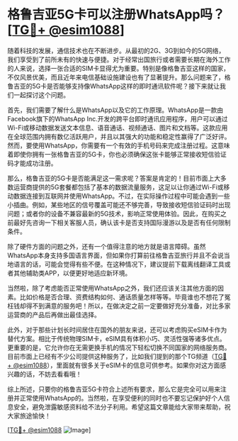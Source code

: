 # 格鲁吉亚5G卡可以注册WhatsApp吗？[[TG💪+ @esim1088](https://t.me/s/esim1088)]

随着科技的发展，通信技术也在不断进步。从最初的2G、3G到如今的5G网络，我们享受到了前所未有的快速与便捷。对于经常出国旅行或者需要长期在海外工作的人来说，选择一张合适的SIM卡显得尤为重要。特别是像格鲁吉亚这样的国家，不仅风景优美，而且近年来电信基础设施建设也有了显著提升。那么问题来了，格鲁吉亚的5G卡是否能够支持像WhatsApp这样的即时通讯软件呢？接下来就让我们一起探讨这个问题。

首先，我们需要了解什么是WhatsApp以及它的工作原理。WhatsApp是一款由Facebook旗下的WhatsApp Inc.开发的跨平台即时通讯应用程序，用户可以通过Wi-Fi或移动数据发送文本信息、语音通话、视频通话、图片和文档等。这款应用在全球范围内拥有数亿活跃用户，并且以其强大的功能和稳定性赢得了广泛好评。然而，要使用WhatsApp，你需要有一个有效的手机号码来完成注册过程。这意味着即使你拥有一张格鲁吉亚的5G卡，你也必须确保这张卡能够正常接收短信验证码才能成功注册。

那么，格鲁吉亚的5G卡是否能满足这一需求呢？答案是肯定的！目前市面上大多数运营商提供的5G套餐都包括了基本的数据流量服务，这足以让你通过Wi-Fi或移动数据连接到互联网并使用WhatsApp。不过，在实际操作过程中可能会遇到一些小插曲。例如，某些地区的信号覆盖可能还不够完善，导致接收短信验证码时出现问题；或者你的设备不兼容最新的5G技术，影响正常使用体验。因此，在购买之前最好先咨询一下相关客服人员，确认该卡是否支持国际漫游以及是否有任何限制条件。

除了硬件方面的问题之外，还有一个值得注意的地方就是语言障碍。虽然WhatsApp本身支持多国语言界面，但如果你打算前往格鲁吉亚旅行并且不会说当地语言的话，可能会觉得有些不便。在这种情况下，建议提前下载离线翻译工具或者其他辅助类APP，以便更好地适应新环境。

当然啦，除了考虑能否正常使用WhatsApp之外，我们还应该关注其他方面的因素。比如价格是否合理、资费结构如何、通话质量怎样等等。毕竟谁也不想花了冤枉钱却得不到满意的服务吧！所以，在做决定之前一定要做好充分准备，对比多家运营商的产品后再做出最佳选择。

此外，对于那些计划长时间居住在国外的朋友来说，还可以考虑购买eSIM卡作为替代方案。相比于传统物理SIM卡，eSIM具有体积小巧、灵活性强等诸多优点。更重要的是，它允许你在无需更换手机的情况下轻松切换不同国家的网络服务商。目前市面上已经有不少公司提供这种服务了，比如我们提到的那个TG频道（[TG💪+ @esim1088](https://t.me/s/esim1088)），里面就有很多关于eSIM卡的信息可供参考。如果你对这方面感兴趣的话，不妨去看看哦！

综上所述，只要你的格鲁吉亚5G卡符合上述所有要求，那么它是完全可以用来注册并正常使用WhatsApp的。当然啦，在享受便利的同时也不要忘记保护好个人信息安全，避免泄露敏感资料给不法分子利用。希望这篇文章能给大家带来帮助，祝大家旅途愉快！

[[TG💪+ @esim1088](https://t.me/s/esim1088) ![Image](https://i.postimg.cc/4NQfJmqS/Snipaste-2025-05-13-00-14-12.png)]